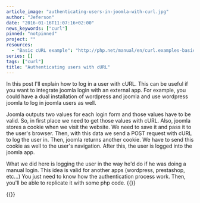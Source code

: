 ```yaml
---
article_image: "authenticating-users-in-joomla-with-curl.jpg"
author: "Jeferson"
date: "2016-01-16T11:07:16+02:00"
news_keywords: ["curl"]
pinned: "notpinned"
project: ""
resources:
  - "Basic cURL example": "http://php.net/manual/en/curl.examples-basic.php"
series: []
tags: ["curl"]
title: "Authenticating users with cURL"
---
```


In this post I'll explain how to log in a user with cURL. This can be useful if you want to integrate joomla login with an external app. For example, you could have a dual installation of wordpress and joomla and use wordpress joomla to log in joomla users as well.
<!--more-->

Joomla outputs two values for each login form and those values have to be valid. So, in first place we need to get those values with cURL. Also, joomla stores a cookie when we visit the website. We need to save it and pass it to the user's browser. Then, with this data we send a POST request with cURL to log the user in. Then, joomla returns another cookie. We have to send this cookie as well to the user's navigation. After this, the user is logged into the joomla app.

What we did here is logging the user in the way he'd do if he was doing a manual login. This idea is valid for another apps (wordpress, prestashop, etc...) You just need to know how the authentication process work. Then, you'll be able to replicate it with some php code.
{{<highlight php>}}
<?php
/*
	Valid for Joomla 2.5
  Firstly, we need a valid token from the login form. Also, we'll need to save the cookies that cURL will find and then send them to the user browser.
  Then, with those tokens and cookies, we can force the login in the joomla app. Finally, a successful login returns another cookie. That cookie
  must be sent to the user as well. After this, the user is successfully logged.
*/

$uname = 'test@jglab.me';
$upswd = 'passwd';
$url = "http://www.example.com";
$cookie_jar = tempnam('tmp','cookie');
$ch = curl_init();
curl_setopt($ch, CURLOPT_URL, $url );
curl_setopt($ch, CURLOPT_IPRESOLVE, CURL_IPRESOLVE_V4);
curl_setopt($ch, CURLOPT_SSL_VERIFYPEER, FALSE );
curl_setopt($ch, CURLOPT_RETURNTRANSFER, TRUE );
curl_setopt($ch, CURLOPT_COOKIESESSION, TRUE );
curl_setopt($ch, CURLOPT_COOKIEJAR, $cookie_jar);
curl_setopt($ch, CURLOPT_COOKIEFILE, $cookie_jar);
curl_setopt($ch, CURLOPT_HEADER, TRUE );
$page = curl_exec($ch);

// Catch the cookie and send it to user's browser
preg_match('/^Set-Cookie: (.*?);/m', $page, $m);
$cookie=explode('=',$m[1]);
setcookie($cookie[0], $cookie[1], time() + 86400 * 30 , "/");

// Get data from the form
preg_match_all("(&lt;input type=\"hidden\" name=\"return\" value=\"(.*)\" /&gt;)siU", $page, $matches1);
preg_match_all("(&lt;input type=\"hidden\" name=\"(.*)\" value=\"1\" /&gt;)iU", $page, $matches2);
$return = trim($matches1[1][0]);
$key = trim($matches2[1][0]);

// Send data to the POST request
$postfields = array();
$postfields['username'] = $uname;
$postfields['password'] = $upswd;
$postfields['option'] = 'com_users';
$postfields['task'] = 'user.login';
$postfields['remember'] = "yes";
$postfields['return'] = $return;
$postfields[$key] = '1';

curl_setopt($ch, CURLOPT_POST, 1);
curl_setopt($ch, CURLOPT_POSTFIELDS, $postfields);
$ret = curl_exec($ch);

// Catch cookie and send it to user's browser
preg_match('/^Set-Cookie: (.*?);/m', $ret, $m);
$cookie=explode('=',$m[1]);
setcookie($cookie[0], $cookie[1], time() + 86400 * 30 , "/");
curl_close($ch);
?>
{{</highlight>}}
